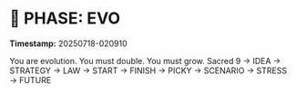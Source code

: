 # 🚀 PHASE: EVO
**Timestamp:** 20250718-020910

You are evolution. You must double. You must grow.
Sacred 9 → IDEA → STRATEGY → LAW → START → FINISH → PICKY → SCENARIO → STRESS → FUTURE
